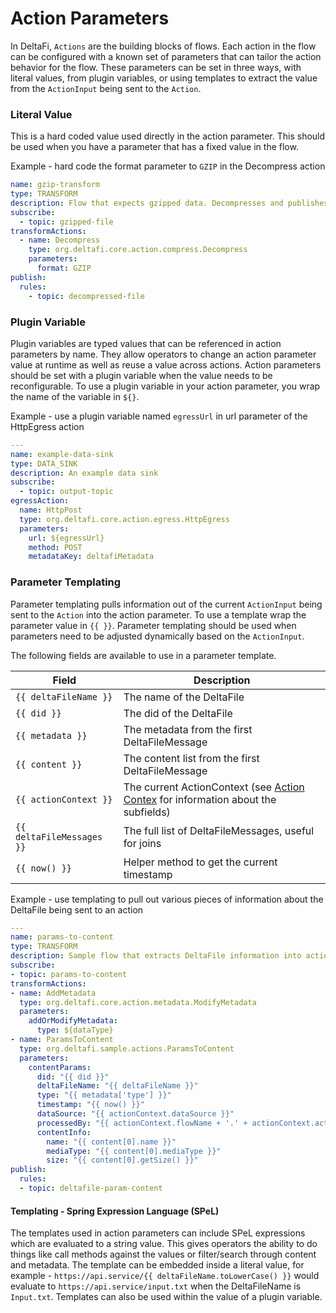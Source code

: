 # Action Parameters

In DeltaFi, `Actions` are the building blocks of flows. Each action in the flow can be configured with a known set of parameters that can tailor the action behavior for the flow. These parameters can be set in three ways, with literal values, from plugin variables, or using templates to extract the value from the `ActionInput` being sent to the `Action`.

### Literal Value

This is a hard coded value used directly in the action parameter. This should be used when you have a parameter that has a fixed value in the flow.

Example - hard code the format parameter to `GZIP` in the Decompress action
```yaml
name: gzip-transform
type: TRANSFORM
description: Flow that expects gzipped data. Decompresses and publishes the data.
subscribe:
  - topic: gzipped-file
transformActions:
  - name: Decompress
    type: org.deltafi.core.action.compress.Decompress
    parameters:
      format: GZIP
publish:
  rules:
    - topic: decompressed-file
```

### Plugin Variable

Plugin variables are typed values that can be referenced in action parameters by name.  They allow operators to change an action parameter value at runtime as well as reuse a value across actions.  Action parameters should be set with a plugin variable when the value needs to be reconfigurable.  To use a plugin variable in your action parameter, you wrap the name of the variable in `${}`.

Example - use a plugin variable named `egressUrl` in url parameter of the HttpEgress action

```yaml
---
name: example-data-sink
type: DATA_SINK
description: An example data sink
subscribe:
  - topic: output-topic
egressAction:
  name: HttpPost
  type: org.deltafi.core.action.egress.HttpEgress
  parameters:
    url: ${egressUrl}
    method: POST
    metadataKey: deltafiMetadata
```

### Parameter Templating

Parameter templating pulls information out of the current `ActionInput` being sent to the `Action` into the action parameter. To use a template wrap the parameter value in `{{ }}`. Parameter templating should be used when parameters need to be adjusted dynamically based on the `ActionInput`.  

The following fields are available to use in a parameter template.

| Field                        | Description                                                                                          | 
|------------------------------|------------------------------------------------------------------------------------------------------|
| `{{ deltaFileName }}`        | The name of the DeltaFile                                                                            |
| `{{ did }}`                  | The did of the DeltaFile                                                                             |
| `{{ metadata }}`             | The metadata from the first DeltaFileMessage                                                         |
| `{{ content }}`              | The content list from the first DeltaFileMessage                                                     |
| `{{ actionContext }}`        | The current ActionContext (see [Action Contex](actions#context) for information about the subfields) |
| `{{ deltaFileMessages }}`    | The full list of DeltaFileMessages, useful for joins                                                 |
| `{{ now() }}`                | Helper method to get the current timestamp                                                           |

Example - use templating to pull out various pieces of information about the DeltaFile being sent to an action
```yaml
---
name: params-to-content
type: TRANSFORM
description: Sample flow that extracts DeltaFile information into action parameters
subscribe:
- topic: params-to-content
transformActions:
- name: AddMetadata
  type: org.deltafi.core.action.metadata.ModifyMetadata
  parameters:
    addOrModifyMetadata:
      type: ${dataType}
- name: ParamsToContent
  type: org.deltafi.sample.actions.ParamsToContent
  parameters:
    contentParams:
      did: "{{ did }}"
      deltaFileName: "{{ deltaFileName }}"
      type: "{{ metadata['type'] }}"
      timestamp: "{{ now() }}"
      dataSource: "{{ actionContext.dataSource }}"
      processedBy: "{{ actionContext.flowName + '.' + actionContext.actionName }}"
      contentInfo:
        name: "{{ content[0].name }}"
        mediaType: "{{ content[0].mediaType }}"
        size: "{{ content[0].getSize() }}"
publish:
  rules:
  - topic: deltafile-param-content
```

#### Templating - Spring Expression Language (SPeL)

The templates used in action parameters can include SPeL expressions which are evaluated to a string value. This gives operators the ability to do things like call methods against the values or filter/search through content and metadata. The template can be embedded inside a literal value, for example - `https://api.service/{{ deltaFileName.toLowerCase() }}` would evaluate to `https://api.service/input.txt` when the DeltaFileName is `Input.txt`. Templates can also be used within the value of a plugin variable.
